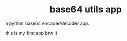 <h1 align="center">base64 utils app</h1>
a python base64 encoder/decoder app.

this is my first app btw :)